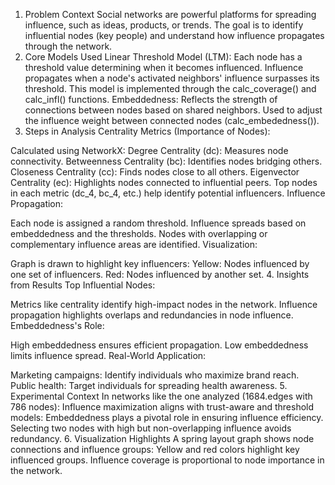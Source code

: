 1. Problem Context
Social networks are powerful platforms for spreading influence, such as ideas, products, or trends.
The goal is to identify influential nodes (key people) and understand how influence propagates through the network.
2. Core Models Used
Linear Threshold Model (LTM):
Each node has a threshold value determining when it becomes influenced.
Influence propagates when a node's activated neighbors' influence surpasses its threshold.
This model is implemented through the calc_coverage() and calc_infl() functions.
Embeddedness:
Reflects the strength of connections between nodes based on shared neighbors.
Used to adjust the influence weight between connected nodes (calc_embededness()).
3. Steps in Analysis
Centrality Metrics (Importance of Nodes):

Calculated using NetworkX:
Degree Centrality (dc): Measures node connectivity.
Betweenness Centrality (bc): Identifies nodes bridging others.
Closeness Centrality (cc): Finds nodes close to all others.
Eigenvector Centrality (ec): Highlights nodes connected to influential peers.
Top nodes in each metric (dc_4, bc_4, etc.) help identify potential influencers.
Influence Propagation:

Each node is assigned a random threshold.
Influence spreads based on embeddedness and the thresholds.
Nodes with overlapping or complementary influence areas are identified.
Visualization:

Graph is drawn to highlight key influencers:
Yellow: Nodes influenced by one set of influencers.
Red: Nodes influenced by another set.
4. Insights from Results
Top Influential Nodes:

Metrics like centrality identify high-impact nodes in the network.
Influence propagation highlights overlaps and redundancies in node influence.
Embeddedness's Role:

High embeddedness ensures efficient propagation.
Low embeddedness limits influence spread.
Real-World Application:

Marketing campaigns: Identify individuals who maximize brand reach.
Public health: Target individuals for spreading health awareness.
5. Experimental Context
In networks like the one analyzed (1684.edges with 786 nodes):
Influence maximization aligns with trust-aware and threshold models:
Embeddedness plays a pivotal role in ensuring influence efficiency.
Selecting two nodes with high but non-overlapping influence avoids redundancy.
6. Visualization Highlights
A spring layout graph shows node connections and influence groups:
Yellow and red colors highlight key influenced groups.
Influence coverage is proportional to node importance in the network.
